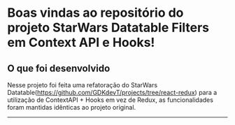 # Boas vindas ao repositório do projeto StarWars Datatable Filters em Context API e Hooks!

## O que foi desenvolvido

Nesse projeto foi feita uma refatoração do StarWars Datatable(https://github.com/GDKdevT/projects/tree/react-redux) para a utilização de ContextAPI + Hooks em vez de Redux, as funcionalidades foram mantidas idênticas ao projeto original.

---


